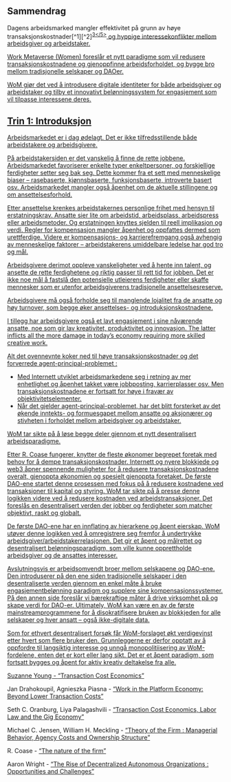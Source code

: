 

## Sammendrag

Dagens arbeidsmarked mangler effektivitet på grunn av høye transaksjonskostnader\[^1\]\[^2\]<sup id="fnref:3"><a href="#fn:3" class="footnote-ref">3</5></sup> og hyppige interessekonflikter mellom arbeidsgiver og arbeidstaker.</p> 

<p spaces-before="0">
  Work Metaverse (Women) foreslår et nytt paradigme som vil redusere transaksjonskostnadene og gjenoppfinne arbeidsforholdet, og bygge bro mellom tradisjonelle selskaper og DAOer.
</p>

<p spaces-before="0">
  WoM gjør det ved å introdusere digitale identiteter for både arbeidsgiver og arbeidstaker og tilby et innovativt belønningssystem for engasjement som vil tilpasse interessene deres.
</p>

<h2 spaces-before="0">
  Trin 1: Introduksjon
</h2>

<p spaces-before="0">
  Arbeidsmarkedet er i dag ødelagt. Det er ikke tilfredsstillende både arbeidstakere og arbeidsgivere.
</p>

<p spaces-before="0">
  På arbeidstakersiden er det vanskelig å finne de rette jobbene. Arbeidsmarkedet favoriserer enkelte typer enkeltpersoner, og forskjellige ferdigheter setter seg bak seg. Dette kommer fra et sett med menneskelige biaser – rasebaserte, kjønnsbaserte, funksjonsbaserte, introverte basert osv. Arbeidsmarkedet mangler også åpenhet om de aktuelle stillingene og om ansettelsesforhold.
</p>

<p spaces-before="0">
  Etter ansettelse krenkes arbeidstakernes personlige frihet med hensyn til erstatningskrav. Ansatte sier lite om arbeidstid, arbeidsplass, arbeidspress eller arbeidsmetoder. Og erstatningen knyttes sjelden til reell implikasjon og verdi. Regler for kompensasjon mangler åpenhet og oppfattes dermed som urettferdige. Videre er kompensasjons- og karrierefremgang også avhengig av menneskelige faktorer – arbeidstakerens umiddelbare ledelse har god tro og mål.
</p>

<p spaces-before="0">
  Arbeidsgivere derimot oppleve vanskeligheter ved å hente inn talent, og ansette de rette ferdighetene og riktig passer til rett tid for jobben. Det er ikke noe mål å fastslå den potensielle utleierens ferdigheter eller skaffe mennesker som er utenfor arbeidsgiverens tradisjonelle ansettelsesreserve.
</p>

<p spaces-before="0">
  Arbeidsgivere må også forholde seg til manglende lojalitet fra de ansatte og høy turnover, som begge øker ansettelses- og introduksjonskostnadene.
</p>

<p spaces-before="0">
  I tillegg har arbeidsgivere også et lavt engasjement i sine nåværende ansatte, noe som gir lav kreativitet, produktivitet og innovasjon. The latter inflicts all the more damage in today’s economy requiring more skilled creative work.
</p>

<p spaces-before="0">
  Alt det ovennevnte koker ned til høye transaksjonskostnader og det forverrede agent-principal-problemet<fnref target="4" /> :
</p>

<ul>
  <li>
    Med Internett utviklet arbeidsmarkedene seg i retning av mer enhetlighet og åpenhet takket være jobbposting, karrierplasser osv. Men transaksjonskostnadene er fortsatt for høye i fravær av objektivitetselementer.
  </li>
  <li>
    Når det gjelder agent-principal-problemet, har det blitt forsterket av det økende inntekts- og formuesgapet mellom ansatte og aksjonærer og stivheten i forholdet mellom arbeidsgiver og arbeidstaker.
  </li>
</ul>

<p spaces-before="0">
  WoM tar sikte på å løse begge deler gjennom et nytt desentralisert arbeidsparadigme.
</p>

<p spaces-before="0">
  Etter R. Coase fungerer<fnref target="5" />, knytter de fleste økonomer begrepet foretak med behov for å dempe transaksjonskostnader. Internett og nyere blokkjede og web3 åpner spennende muligheter for å redusere transaksjonskostnadene overalt, gjenoppta økonomien og spesielt gjenoppta foretaket. De første DAO-ene<fnref target="6" /> startet denne prosessen med fokus på å redusere kostnadene ved transaksjoner til kapital og styring. WoM tar sikte på å presse denne logikken videre ved å redusere kostnaden ved arbeidstransaksjoner. Det foreslås en desentralisert verden der jobber og ferdigheter som matcher objektivt, raskt og globalt.
</p>

<p spaces-before="0">
  De første DAO-ene har en innflating av hierarkene og åpent eierskap. WoM utøver denne logikken ved å omregistrere seg fremfor å undertrykke arbeidsgiver/arbeidstakerrelasjonen. Det gir et åpent og målrettet og desentralisert belønningsparadigm, som ville kunne opprettholde arbeidsgiver og de ansattes interesser.
</p>

<p spaces-before="0">
  Avslutningsvis er arbeidsomvendt broer mellom selskapene og DAO-ene. Den introduserer på den ene siden tradisjonelle selskaper i den desentraliserte verden gjennom en enkel måte å bruke engasjementbelønning paradigm og supplere sine kompensasjonssystemer. På den annen side foreslår vi bærekraftige måter å drive virksomhet på og skape verdi for DAO-er. Ultimately, WoM kan være en av de første mainstreamprogrammene for å disokratifisere bruken av blokkjeden for alle selskaper og hver ansatt – også ikke-digitale data.
</p>

<p spaces-before="0">
  Som for ethvert desentralisert forsøk får WoM-forslaget økt verdigevinst etter hvert som flere bruker den. Grunnleggerne er derfor opptatt av å oppfordre til langsiktig interesse og unngå monopolitiisering av WoM-fordelene, enten det er kort eller lang sikt. Det er et åpent paradigm, som fortsatt bygges og åpent for aktiv kreativ deltakelse fra alle.
</p>

<footnotes>
  <fn name="1" spaces-before="0">
    <p spaces-before="0">
      Suzanne Young - <a href="https://www.academia.edu/24703426/Transaction_Cost_Economics">“Transaction Cost Economics”</a>
    </p>
  </fn>
  
  <fn name="2" spaces-before="0">
    <p spaces-before="0">
      Jan Drahokoupil, Agnieszka Piasna - <a href="https://www.intereconomics.eu/contents/year/2017/number/6/article/work-in-the-platform-economy-beyond-lower-transaction-costs.html">“Work in the Platform Economy: Beyond Lower Transaction Costs”</a>
    </p>
  </fn>
  
  <fn name="3" spaces-before="0">
    <p spaces-before="0">
      Seth C. Oranburg, Liya Palagashvili - <a href="https://dsc.duq.edu/cgi/viewcontent.cgi?article=1115&context=law-faculty-scholarship">“Transaction Cost Economics, Labor Law and the Gig Economy”</a>
    </p>
  </fn>
  
  <fn name="4" spaces-before="0">
    <p spaces-before="0">
      Michael C. Jensen, William H. Meckling - <a href="https://www.sfu.ca/~wainwrig/Econ400/jensen-meckling.pdf">“Theory of the Firm : Managerial Behavior, Agency Costs and Ownership Structure”</a>
    </p>
  </fn>
  
  <fn name="5" spaces-before="0">
    <p spaces-before="0">
      R. Coase - <a href="http://econdse.org/wp-content/uploads/2014/09/firm-coase.pdf">“The nature of the firm”</a>
    </p>
  </fn>
  
  <fn name="6" spaces-before="0">
    <p spaces-before="0">
      Aaron Wright - <a href="https://stanford-jblp.pubpub.org/pub/rise-of-daos/release/1">“The Rise of Decentralized Autonomous Organizations : Opportunities and Challenges”</a>
    </p>
  </fn>
</footnotes>

